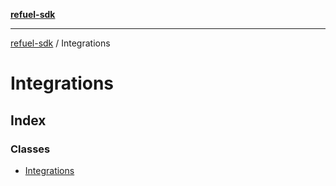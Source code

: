 [**refuel-sdk**](../README.md)

***

[refuel-sdk](../modules.md) / Integrations

# Integrations

## Index

### Classes

- [Integrations](classes/Integrations.md)
